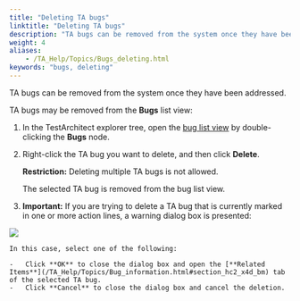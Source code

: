 ```yaml
--- 
title: "Deleting TA bugs"
linktitle: "Deleting TA bugs"
description: "TA bugs can be removed from the system once they have been addressed."
weight: 4
aliases: 
    - /TA_Help/Topics/Bugs_deleting.html
keywords: "bugs, deleting"
---
```


TA bugs can be removed from the system once they have been addressed.

TA bugs may be removed from the **Bugs** list view:

1.  In the TestArchitect explorer tree, open the [bug list view](/TA_Help/Topics/Listview_bug.html) by double-clicking the **Bugs** node.

2.  Right-click the TA bug you want to delete, and then click **Delete**.

    **Restriction:** Deleting multiple TA bugs is not allowed.

    The selected TA bug is removed from the bug list view.

3.  **Important:** If you are trying to delete a TA bug that is currently marked in one or more action lines, a warning dialog box is presented:

![](/images/TA_Help/Images/Bug_deletion_warning_message.png)

    In this case, select one of the following:

    -   Click **OK** to close the dialog box and open the [**Related Items**](/TA_Help/Topics/Bug_information.html#section_hc2_x4d_bm) tab of the selected TA bug.
    -   Click **Cancel** to close the dialog box and cancel the deletion.



